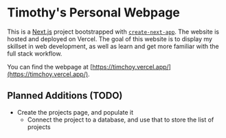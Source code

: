 # Timothy's Personal Webpage

This is a [Next.js](https://nextjs.org/) project bootstrapped with [`create-next-app`](https://github.com/vercel/next.js/tree/canary/packages/create-next-app). The website is hosted and deployed on Vercel. The goal of this website is to display my skillset in web development, as well as learn and get more familiar with the full stack workflow.

You can find the webpage at [https://timchoy.vercel.app/](https://timchoy.vercel.app/).



## Planned Additions (TODO)

- Create the projects page, and populate it
    - Connect the project to a database, and use that to store the list of projects